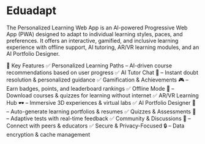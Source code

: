 # Eduadapt
The Personalized Learning Web App is an AI-powered Progressive Web App (PWA) designed to adapt to individual learning styles, paces, and preferences. It offers an interactive, gamified, and inclusive learning experience with offline support, AI tutoring, AR/VR learning modules, and an AI Portfolio Designer.

🔑 Key Features
✅ Personalized Learning Paths – AI-driven course recommendations based on user progress
✅ AI Tutor Chat 🤖 – Instant doubt resolution & personalized guidance
✅ Gamification & Achievements 🎮 – Earn badges, points, and leaderboard rankings
✅ Offline Mode 📶 – Download courses & quizzes for learning without internet
✅ AR/VR Learning Hub 🕶️ – Immersive 3D experiences & virtual labs
✅ AI Portfolio Designer 🎨 – Auto-generate learning portfolios & resumes
✅ Quizzes & Assessments 📝 – Adaptive tests with real-time feedback
✅ Community & Discussions 💬 – Connect with peers & educators
✅ Secure & Privacy-Focused 🔒 – Data encryption & cache management
